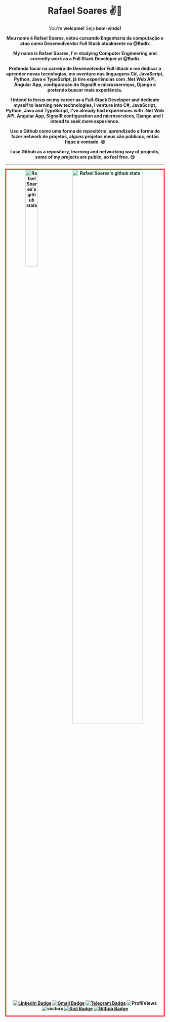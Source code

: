 <h1 align="center"> Rafael Soares ✌🤖 </h1>

<p align="center">
 You're <b>welcome!</b>
 Seja <b>bem-vindo!<b>
<p/>

<p align="center">
Meu nome é Rafael Soares, estou cursando Engenharia da computação e atuo como Desenvolverdor Full Stack atualmente na @Radix
</p>
<p align="center">
My name is Rafael Soares, I'm studying Computer Engineering and currently work as a Full Stack Developer at @Radix
</p>

<p align="center">
Pretendo focar na carreira de Desenvolvedor Full-Stack e me dedicar a aprender novas tecnologias, me aventuro nas linguagens C#, JavaScript, Python, Java e TypeScript, já tive experiências com .Net Web API, Angular App, configuração do SignalR e microsserviços, Django e pretendo buscar mais experiência. 
<p/>
<p align="center">
I intend to focus on my career as a Full-Stack Developer and dedicate myself to learning new technologies, I venture into C#, JavaScript, Python, Java and TypeScript, I've already had experiences with .Net Web API, Angular App, SignalR configuration and microservices, Django and I intend to seek more experience.
<p/>

<p align="center">
Uso o Github como uma forma de repositório, aprendizado e forma de fazer network de projetos, alguns projetos meus são públicos, então fique à vontade. 
 😉
<p/>
<p align="center">
I use Github as a repository, learning and networking way of projects, some of my projects are public, so feel free. 
 😉
<p/>
 
---

<div style="diplay:flex; border: 3px solid red" align="center">
<!--  <img width="30%" align="right" alt="Github Image" src="https://media.giphy.com/media/fwbZnTftCXVocKzfxR/giphy.gif"/> -->

<img width="28%" align="top" alt="Rafael Soares's github stats" src="https://github-readme-stats.vercel.app/api/top-langs/?username=alexssantos&count_private=true&theme=dracula">
  
<img width="67%" alt="Rafael Soares's github stats" src="https://github-readme-stats.vercel.app/api?username=hallpaz&show_icons=true&theme=tokyonight" />
  
<div/>

[![Linkedin Badge](https://img.shields.io/badge/-LinkedIn-blue?style=flat-square&logo=Linkedin&logoColor=white&link=https://www.linkedin.com/in/rafael-citriny1994/)](https://www.linkedin.com/in/rafael-citriny1994/)
[![Gmail Badge](https://img.shields.io/badge/-Gmail-c14438?style=flat-square&logo=Gmail&logoColor=white&link=mailto:rlcitriny@gmail.com)](mailto:rlcitriny@gmail.com)
[![Telegram Badge](https://img.shields.io/badge/-Telegram-1ca0f1?style=flat-square&labelColor=1ca0f1&logo=telegram&logoColor=white&link=https://t.me/RafaCitriny/)](https://t.me/RafaCitriny/)
<img alt="ProfilViews" src="https://views.whatilearened.today/views/github/duartecgustavo/duartecgustavo.svg" />
<img alt="visitors" src="https://visitor-badge.glitch.me/badge?page_id=duartecgustavo.duartecgustavo" />
[![Gist Badge](https://img.shields.io/badge/-Gist-555859?style=flat-square&logo=Github&logoColor=white&link=https://gist.github.com/RafaellSouzza)](https://gist.github.com/RafaellSouzza)
[![Github Badge](https://img.shields.io/badge/-Github-000?style=flat-square&logo=Github&logoColor=white&link=https://github.com/RafaellSouzza)](https://github.com/RafaellSouzza)

<!--
**RafaellSouzza/RafaellSouzza** is a ✨ _special_ ✨ repository because its `README.md` (this file) appears on your GitHub profile.

Here are some ideas to get you started:

- 🔭 I’m currently working on ...
- 🌱 I’m currently learning ...
- 👯 I’m looking to collaborate on ...
- 🤔 I’m looking for help with ...
- 💬 Ask me about ...
- 📫 How to reach me: ...
- 😄 Pronouns: ...
- ⚡ Fun fact: ...
-->
